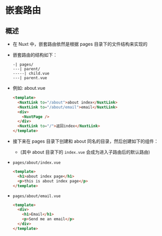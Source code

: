 # 嵌套路由

## 概述


+ 在 Nuxt 中，嵌套路由依然是根据 pages 目录下的文件结构来实现的

+ 嵌套路由的结构如下：

  ```
  -| pages/
  ---| parent/
  -----| child.vue
  ---| parent.vue
  ```

+ 例如: about.vue

  ```html
  <template>
    <NuxtLink to="/about">about index</NuxtLink>
    <NuxtLink to="/about/email">email</NuxtLink>
    <div>
      <NuxtPage />
    </div>
    <NuxtLink to="/">返回index</NuxtLink>
  </template>
  ```

+ 接下来在 pages 目录下创建和 about 同名的目录，然后创建如下的组件：

  + (其中 about 目录下的 `index.vue` 会成为进入子路由后的默认路由)

+ `pages/about/index.vue`

  ```html
  <template>
    <h1>about index page</h1>
    <p>this is about index page</p>
  </template>
  ```

+ `pages/about/email.vue`

  ```html
  <template>
    <div>
      <h1>Email</h1>
      <p>Send me an email</p>
    </div>
  </template>
  ```
